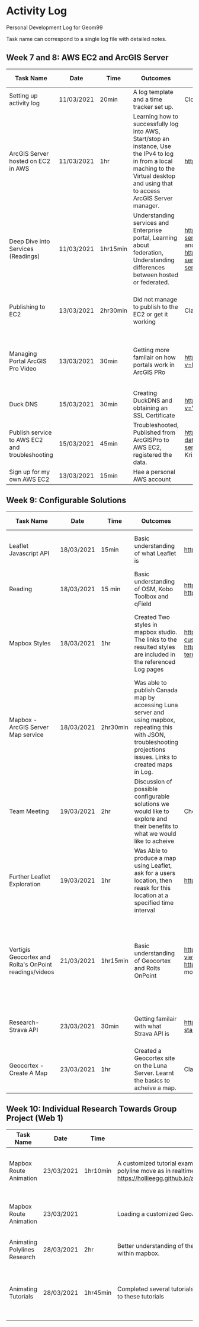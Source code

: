 # Activity Log
Personal Development Log for Geom99

Task name can correspond to a single log file with detailed notes.

## Week 7 and 8: AWS EC2 and ArcGIS Server

| Task Name     | Date     | Time   | Outcomes | Resources  | To Do | Log Page |
| ------------- |:--------:| ------ | ---------| ---------- | ----- | ---------|
| Setting up activity log | 11/03/2021 | 20min | A log template and a time tracker set up. | Clockify :https://clockify.me/tracker | | |
| ArcGIS Server hosted on EC2 in AWS | 11/03/2021 | 1hr | Learning how to successfully log into AWS, Start/stop an instance, Use the IPv4 to log in from a local maching to the Virtual desktop and using that to access ArcGIS Server manager. | https://youtu.be/IIBy6d2whEg | To further develop technical understanding of using EC2 with ArcGIS Server. Further exploring. Try using the Duck DNS | Pg1 |
|Deep Dive into Services (Readings) | 11/03/2021 | 1hr15min | Understanding services and Enterprise portal, Learning about federation, Understanding differences between hosted or federated. | https://enterprise.arcgis.com/en/server/latest/publish-services/windows/services-in-arcgis-enterprise.htm and https://enterprise.arcgis.com/en/server/latest/publish-services/windows/relationships-between-web-services-and-portal-items.htm | Try different scenarios using my EC2 | Pg2-5 |
|Publishing to EC2 | 13/03/2021 | 2hr30min | Did not manage to publish to the EC2 or get it working | Class material, and ArcGIS Site | Watch more videos, find more resources and try this task again | Pg7 | 
|Managing Portal ArcGIS Pro Video| 13/03/2021 | 30min | Getting more familair on how portals work in ArcGIS PRo | https://www.youtube.com/watch?v=KItDcnDQce0&ab_channel=ShawnatGeomaticsFleming | Along with more research try to go back and complete publishing to EC2 | Pg5 |
|Duck DNS | 15/03/2021 | 30min | Creating DuckDNS and obtaining an SSL Certificate | https://www.youtube.com/watch?v=V2o07DMyNkc&t=23s | Start using DuckDNS from now on| Pg6 |
| Publish service to AWS EC2 and troubleshooting | 15/03/2021 | 45min | Troubleshooted, Published from ArcGISPro to AWS EC2, registered the data. | https://enterprise.arcgis.com/en/server/latest/manage-data/windows/registering-your-data-with-arcgis-server-using-manager.htm , Classmates - Jim and Kristine with troubleshooting. | Do it again! | Pg7|
|Sign up for my own AWS EC2 | 13/03/2021 | 15min | Hae a personal AWS account | | Try deploying this myself | | 


## Week 9: Configurable Solutions

| Task Name     | Date     | Time   | Outcomes | Resources  | To Do | Log Page |
| ------------- |:--------:| ------ | ---------| ---------- | ----- | ---------|
| Leaflet Javascript API | 18/03/2021 | 15min  | Basic understanding of what Leaflet is | https://leafletjs.com/index.html | Further explore Leaflet by trying an example | Pg8, pg14-15 |
| Reading | 18/03/2021 | 15 min | Basic understanding of OSM, Kobo Toolbox and qField | https://www.openstreetmap.org/#map=3/71.34/-96.82 https://qfield.org https://www.kobotoolbox.org/ | | pg8 |
| Mapbox Styles | 18/03/2021 | 1hr | Created Two styles in mapbox studio. The links to the resulted styles are included in the referenced Log pages| https://docs.mapbox.com/help/tutorials/create-a-custom-style/ and https://docs.mapbox.com/help/tutorials/create-3d-terrain-map-hypsometric-tinting-studio-video/ | Consider how Mapbox can be used possibly in the Collab project. Discuss with group | pg9-11 |
| Mapbox - ArcGIS Server Map service | 18/03/2021 | 2hr30min | Was able to publish Canada map by accessing Luna server and using mapbox, repeating this with JSON, troubleshooting projections issues. Links to created maps in Log. | |Further explore Mapbox and discuss with group | pg12-13 |
| Team Meeting | 19/03/2021 | 2hr | Discussion of possible configurable solutions we would like to explore and their benefits to what we would like to acheive | Checklist Tasks | To keep exploring Mapbox and Leaflet in more Depth | N/A | 
| Further Leaflet Exploration | 19/03/2021 | 1hr | Was Able to produce a map using Leaflet, ask for a users location, then reask for this location at a specified time interval | https://leafletjs.com/index.html | Explore how this can be further developed to possibly incorporate live tracking | pg14-15 | 
|Vertigis Geocortex and Rolta's OnPoint readings/videos | 21/03/2021 | 1hr15min | Basic understanding of Geocortex and Rolts OnPoint |https://gedemo.geocortex.com/Html5Viewer/index.html?viewer=Government and https://www.youtube.com/watch?v=nLtWz9iP3H0 and more listed in Log | If time outside the main focused configurable solutions my group is exploring- complete a Geocortex site on the server Luna. | Pg16-18 |
| Research- Strava API | 23/03/2021 | 30min | Getting familair with what Strava API is | https://developers.strava.com/docs/getting-started/#account | Keep diving into Strava API and maybe try setting it up | Pg19 | 
| Geocortex - Create A Map | 23/03/2021 | 1hr | Created a Geocortex site on the Luna Server. Learnt the basics to acheive a map. | Class Tutorial | | Pg20-21 | 


## Week 10: Individual Research Towards Group Project (Web 1)

| Task Name     | Date     | Time   | Outcomes | Resources  | To Do | Log Page |
| ------------- |:--------:| ------ | ---------| ---------- | ----- | ---------|
| Mapbox Route Animation | 23/03/2021 | 1hr10min |A customized tutorial example of animation being used to make a polyline move as in realtime. https://hollieegg.github.io/activitylog/exploration/RealTimeGeoLine.html | https://docs.mapbox.com/mapbox-gl-js/example/live-update-feature/ | Incorporate a GeoJSON of a customized route | Pg22 |
| Mapbox Route Animation | 23/03/2021 |  | Loading a customized GeoJSON into previous animated Line example | GeoJSON created by Jennifer D | Get the animation working for this GeoJSON | Pg23 |
| Animating Polylines Research | 28/03/2021 | 2hr | Better understanding of the basic ways to animate lines and point within mapbox. | https://docs.mapbox.com/ All individual pages and examples listed in the detailed notes | Follow tutorials and start exporing | Pg24-26 |
|Animating Tutorials | 28/03/2021 | 1hr45min | Completed several tutorials and hosted on github. Some Customization to these tutorials | https://docs.mapbox.com/  All tutorial links refernced in corresponding notes. | Take these tutorials further and really pull them apart to build upon them | Pg25 | 